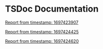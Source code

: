 # TSDoc Documentation
 
[Report from timestamp: 1697423907](./1697423907/index.html) 
 
[Report from timestamp: 1697424425](./1697424425/index.html) 
 
[Report from timestamp: 1697424620](./1697424620/index.html) 
